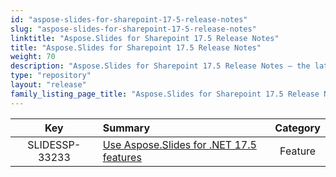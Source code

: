 ```yaml
---
id: "aspose-slides-for-sharepoint-17-5-release-notes"
slug: "aspose-slides-for-sharepoint-17-5-release-notes"
linktitle: "Aspose.Slides for Sharepoint 17.5 Release Notes"
title: "Aspose.Slides for Sharepoint 17.5 Release Notes"
weight: 70
description: "Aspose.Slides for Sharepoint 17.5 Release Notes – the latest updates and fixes."
type: "repository"
layout: "release"
family_listing_page_title: "Aspose.Slides for Sharepoint 17.5 Release Notes"
---
```


|**Key** |**Summary** |**Category** |
| :-: | :- | :-: |
|SLIDESSP-33233|[Use Aspose.Slides for .NET 17.5 features](/slides/net/release-notes/2017/aspose-slides-for-net-17-5-release-notes/)|Feature|

